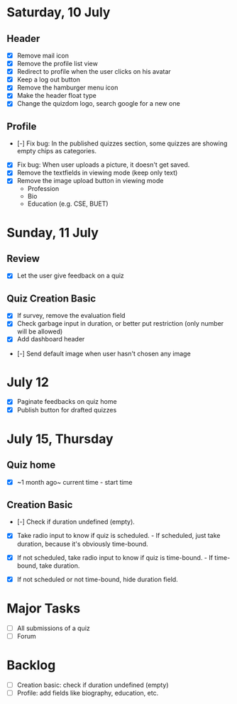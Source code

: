 # Saturday, 10 July

## Header

- [x] Remove mail icon
- [x] Remove the profile list view
- [x] Redirect to profile when the user clicks on his avatar
- [x] Keep a log out button
- [x] Remove the hamburger menu icon
- [x] Make the header float type
- [x] Change the quizdom logo, search google for a new one

## Profile

- [-] Fix bug: In the published quizzes section, some quizzes are showing empty chips as categories.
- [x] Fix bug: When user uploads a picture, it doesn't get saved.
- [x] Remove the textfields in viewing mode (keep only text)
- [x] Remove the image upload button in viewing mode
  - Profession
  - Bio
  - Education (e.g. CSE, BUET)

# Sunday, 11 July

## Review

- [x] Let the user give feedback on a quiz

## Quiz Creation Basic

- [x] If survey, remove the evaluation field
- [x] Check garbage input in duration, or better put restriction
      (only number will be allowed)
- [x] Add dashboard header
- [-] Send default image when user hasn't chosen any image

# July 12

- [x] Paginate feedbacks on quiz home
- [x] Publish button for drafted quizzes

# July 15, Thursday

## Quiz home

- [x] ~1 month ago~ current time - start time

## Creation Basic

- [-] Check if duration undefined (empty).
- [x] Take radio input to know if quiz is scheduled.
      - If scheduled, just take duration, because it's obviously time-bound.
- [x] If not scheduled, take radio input to know if quiz is time-bound.
      - If time-bound, take duration.
- [x] If not scheduled or not time-bound, hide duration field.



# Major Tasks

- [ ] All submissions of a quiz
- [ ] Forum

# Backlog

- [ ] Creation basic: check if duration undefined (empty)
- [ ] Profile: add fields like biography, education, etc.
